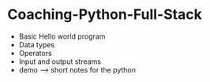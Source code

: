 # Coaching-Python-Full-Stack

* Basic Hello world program
* Data types
* Operators
* Input and output streams
* demo --> short notes for the python
